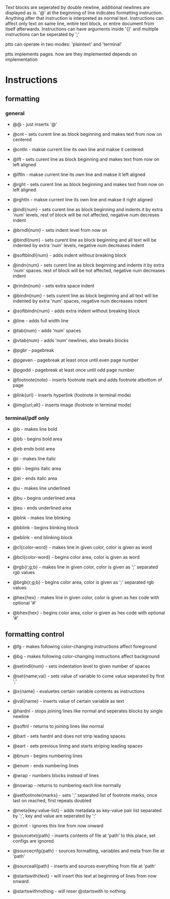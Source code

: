 Text blocks are seperated by double newline, additional newlines are displayed
as is. '@' at the beginning of line indicates formatting instruction. Anything
after that instruction is interpreted as normal text. Instructions can affect
only text on same line, entire text block, or entire document from itself
afterwards. Instructions can have arguments inside '{}' and multiple
instructions can be seperated by ';'

ptts can operate in two modes: 'plaintext' and 'terminal'

ptts implements pages. how are they implemented depends on implementation

# Instructions

## formatting

### general
- @@ - just inserts '@'

- @cnt - sets curent line as block beginning and makes text from now on centered
- @cntln - makse current line its own line and makse it centered
- @lft - sets curent line as block beginning and makes text from now on left aligned
- @lftln - makse current line its own line and makse it left aligned
- @rght - sets curent line as block beginning and makes text from now on left aligned
- @rghtln - makse current line its own line and makse it right aligned

- @indl{num} - sets curent line as block beginning and indents it by extra 'num'
levels, rest of block will be not affected, negative num decreses indent
- @brndl{num} - sets indent level from now on
- @bindl{num} - sets curent line as block beginning and all text will be
indented by extra 'num' levels, negative num decreases indent
- @softbindl{num} - adds indent without breaking block
- @indn{num} - sets curent line as block beginning and indents it by extra 'num'
spaces. rest of block will be not affected, negative num decreases indent
- @rindn{num} - sets extra space indent
- @bindn{num} - sets curent line as block beginning and all text will be
indented by extra 'num' spaces, negative num decreases indent
- @softbindn{num} - adds extra indent without breaking block

- @line - adds full width line
- @tab{num} - adds 'num' spaces
- @vtab{num} - adds 'num' newlines, also breaks blocks

- @pgbr - pagebreak
- @pgeven - pagebreak at least once until even page number
- @pgodd - pagebreak at least once until odd page number
- @footnote{note} - inserts footnote mark and adds footnote atbottom of page
- @link{url} - inserts hyperlink (footnote in terminal mode)
- @img{url;alt} - inserts image (footnote in terminal mode)

### terminal/pdf only
- @b - makes line bold
- @bb - begins bold area
- @eb ends bold area
- @i - makes line italic
- @bi - begins italic area
- @ei - ends italic area
- @u - makes line underlined
- @bu - begins underlined area
- @eu - ends underlined area
- @blnk - makes line blinking
- @bblink - begins blinking block
- @eblink - end blinking block

- @cl{color-word} - makes line in given color, color is given as word
- @bcl{color-word} - begins color area, color is given as word
- @rgb{r;g;b} - makes line in given color, color is given as ';' separated rgb values
- @brgb{r;g;b} - begins color area, color is given as ';' separated rgb values
- @hex{hex} - makes line in given color, color is given as hex code with optional '#'
- @bhex{hex} - begins color area, color is given as hex code with optional '#' 

## formatting control
- @fg - makes following color-changing instructions affect foreground
- @bg - makes following color-changing instructions affect background
- @setindl{num} - sets indentation level to given number of spaces

- @set{name;val} - sets value of variable to come value separated by first ';'
- @x{name} - evaluetes certain variable contents as instructions
- @val{name} - inserts value of certain variable as text

- @hardnl - stops joining lines like normal and seperates blocks by single newline
- @softnl - returns to joining lines like normal

- @bart - sets hardnl and does not strip leading spaces
- @eart - sets previous lining and starts striping leading spaces

- @bnum - begins numbering lines
- @enum - ends numbering lines

- @wrap - numbers blocks instead of lines
- @nowrap - returns to numbering each line normally

- @setfootnote{marks} - sets ';' separated list of footnote marks, once last on
reached, first repeats doubled

- @meta{key:value-list} - adds metadata as key-value pair list separated by ';', key and value are seperated by ':'

- @cmnt - ignores this line from now onward

- @sourcetxt{path} - inserts contents of file at 'path' to this place, set configs are ignored
- @sourcecnfg{path} - sources formatting, variables and meta from file at 'path'
- @sourceall{path} - inserts and sources everything from file at 'path'

- @startswith{text} - will insert this text at beginning of lines from now onward
- @startswithnothing - will reser @startswith to nothing

